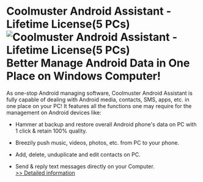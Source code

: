 # Coolmuster Android Assistant - Lifetime License(5 PCs)<br />![Coolmuster Android Assistant - Lifetime License(5 PCs)](https://mycommerce.akamaized.net/api/pimages/P300966558/BIG/300966558.PNG)<br />Better Manage Android Data in One Place on Windows Computer!

As one-stop Android managing software, Coolmuster Android Assistant is fully capable of dealing with Android media, contacts, SMS, apps, etc. in one place on your PC! It features all the functions one may require for the management on Android devices like:

* Hammer at backup and restore overall Android phone's data on PC with 1 click & retain 100% quality.

* Breezily push music, videos, photos, etc. from PC to your phone.

* Add, delete, unduplicate and edit contacts on PC.

* Send & reply text messages directly on your Computer.<br />[>> Detailed information](https://secure.shareit.com/shareit/product.html?productid=300966558&affiliateid=200057808)